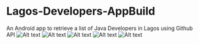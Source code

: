 # Lagos-Developers-AppBuild
An Android app to retrieve a list of Java Developers in Lagos using Github API 
![Alt text](https://res.cloudinary.com/dclwbiwmf/image/upload/v1504685960/Screenshot_2017-09-06-08-44-08_qorqg8.png "Profile") ![Alt text](https://res.cloudinary.com/dclwbiwmf/image/upload/v1504685933/Screenshot_2017-09-06-08-44-34_hbugzh.png "Profile2")
![Alt text](https://res.cloudinary.com/dclwbiwmf/image/upload/v1504685912/Screenshot_2017-09-06-09-11-12_qrmgvf.png "Dialog fragment") ![Alt text](https://res.cloudinary.com/dclwbiwmf/image/upload/v1504685878/Screenshot_2017-09-06-08-46-08_z8ljwf.png "About")
![Alt text](https://res.cloudinary.com/dclwbiwmf/image/upload/v1504685813/Screenshot_2017-09-06-08-46-31_irhrpt.png "Main App screen")
